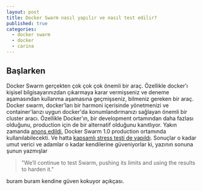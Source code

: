 ```yaml
---
layout: post
title: Docker Swarm nasıl yapılır ve nasıl test edilir?
published: true
categories: 
  - docker swarm
  - docker
  - carina
---
```


## Başlarken

Docker Swarm gerçekten çok çok çok önemli bir araç. Özellikle docker'ı kişisel bilgisayarınızdan çıkarmaya karar vermişseniz ve deneme aşamasından kullanma aşamasına geçmişseniz, bilmeniz gereken bir araç. Docker swarm, docker'ları bir harmoni içerisinde yönetmenizi ve container'larızı uygun docker'da konumlandırmanızı sağlayan önemli bir cluster aracı. Özellikle Docker'ın, bir development ortamından daha fazlası olduğunu, production için de bir alternatif olduğunu kanıtlıyor. Yakın zamanda [anons edildi](http://blog.docker.com/2015/11/swarm-1-0/), Docker Swarm 1.0 production ortamında kullanılabilecekti. Ve hatta [kapsamlı stress testi de yapıldı](https://blog.docker.com/2015/11/scale-testing-docker-swarm-30000-containers/). Sonuçlar o kadar umut verici ve adamlar o kadar kendilerine güveniyorlar ki, yazının sonuna şunun yazmışlar 

> "We’ll continue to test Swarm, pushing its limits and using the results to harden it." 

buram buram kendine güven kokuyor açıkçası.
